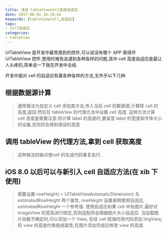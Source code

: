 ```yaml
---
title: 浅谈 tableViewCell高度自适应
date: 2017-08-01 18:10:43
keywords: [tableViewCell,自适应]
tags:
- cell自适应
categories:
- tableView
---
```

 UITableView 是开发中最常用到的控件,可以说没有哪个 APP 离得开 UITableView 控件,使用时难免会遇到各种各样的问题,其中 cell 高度自适应是最让人头疼的,简单说一下我在开发中总结.
<!-- more -->
开发中面对 cell 的自适应有着各种各样的方法,无外乎以下几种:

## 根据数据源计算
> 通常做法为自定义 cell 添加类方法,传入当前 cell 的数据源,计算除 cell 的高度,返回.然后在 tableView 的代理方法中设置 cell 高度.
> 这种方法计算 cell 高度是需要注意:但计算 label 的高度时,要留意 label 的宽度和字体大小的设置,否则将会得到错误的高度

## 调用 tableView 的代理方法,拿到 cell 获取高度
> 这种做法的缺点使cell 的生成代码重复执行.

## iOS 8.0 以后可以与新引入 cell 自适应方法(在 xib 下使用)
> 需要设置 rowHeight( = UITableViewAutomaticDimension) 与 estimatedRowHeight 两个属性, rowHeight 设置表明使用自适应, estimatedRowHeight 一个参考值.
> 使用自适应如果 cell 中有图片,最好对 ImageView 的宽高进行限定,否则适配将会根据图片大小自适应.
> 当加载图片张数不确定时,可以添加一个 View, 在给 cell 赋值时用代码添加 ImgView, 将 view 的高度约束拖成属性,在图片添加完成后修改 view 的高度.
